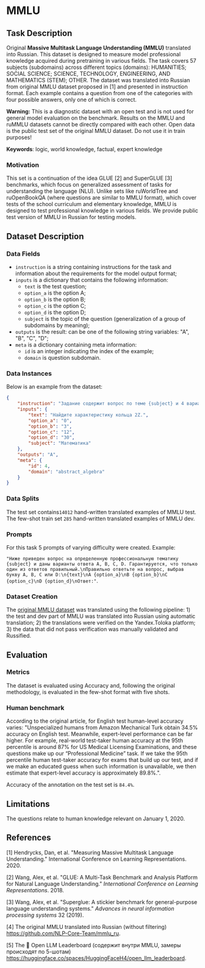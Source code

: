 # **MMLU**

## Task Description

Original **Massive Multitask Language Understanding (MMLU)** translated into Russian. This dataset is designed to measure model professional knowledge acquired during pretraining in various fields. The task covers 57 subjects (subdomains) across different topics (domains): HUMANITIES; SOCIAL SCIENCE; SCIENCE, TECHNOLOGY, ENGINEERING, AND MATHEMATICS (STEM); OTHER. The dataset was translated into Russian from original MMLU dataset proposed in [1] and presented in instruction format. Each example contains a question from one of the categories with four possible answers, only one of which is correct.

**Warning:** This is a diagnostic dataset with an open test and is not used for general model evaluation on the benchmark. Results on the MMLU and ruMMLU datasets cannot be directly compared with each other. Open data is the public test set of the original MMLU dataset. Do not use it in train purposes!

**Keywords**: logic, world knowledge, factual, expert knowledge

### Motivation

This set is a continuation of the idea GLUE [2] and SuperGLUE [3] benchmarks, which focus on generalized assessment of tasks for understanding the language (NLU). Unlike sets like ruWorldTree and ruOpenBookQA (where questions are similar to MMLU format), which cover tests of the school curriculum and elementary knowledge, MMLU is designed to test professional knowledge in various fields. We provide public test version of MMLU in Russian for testing models.

## Dataset Description

### Data Fields

- `instruction` is a string containing instructions for the task and information about the requirements for the model output format;
- `inputs` is a dictionary that contains the following information:
    - `text` is the test question;
    - `option_a` is the option A;
    - `option_b` is the option B;
    - `option_c` is the option C;
    - `option_d` is the option D;
    - `subject` is the topic of the question (generalization of a group of subdomains by meaning);
- `outputs` is the result: can be one of the following string variables: "A", "B", "C", "D";
- `meta` is a dictionary containing meta information:
    - `id` is an integer indicating the index of the example;
    - `domain` is question subdomain.

### Data Instances

Below is an example from the dataset:

```json
{
    "instruction": "Задание содержит вопрос по теме {subject} и 4 варианта ответа A, B, C, D, из которых только один правильный.\n{text}\nA {option_a}\nB {option_b}\nC {option_c}\nD {option_d}\nЗапишите букву правильного ответа\nОтвет:",
    "inputs": {
        "text": "Найдите характеристику кольца 2Z.",
        "option_a": "0",
        "option_b": "3",
        "option_c": "12",
        "option_d": "30",
        "subject": "Математика"
    },
    "outputs": "A",
    "meta": {
        "id": 4,
        "domain": "abstract_algebra"
    }
}
```

### Data Splits

The test set contains`14012` hand-written translated examples of MMLU test. The few-shot train set `285` hand-written translated examples of MMLU dev.

### Prompts

For this task 5 prompts of varying difficulty were created. Example:

`"Ниже приведен вопрос на определенную профессиональную тематику {subject} и даны варианты ответа A, B, C, D. Гарантируется, что только один из ответов правильный.\nПравильно ответьте на вопрос, выбрав букву A, B, C или D:\n{text}\nA {option_a}\nB {option_b}\nC {option_c}\nD {option_d}\nОтвет:"`.

### Dataset Creation

The [original MMLU dataset](https://github.com/hendrycks/test) was translated using the following pipeline: 1) the test and dev part of MMLU was translated into Russian using automatic translation; 2) the translations were verified on the Yandex.Toloka platform; 3) the data that did not pass verification was manually validated and Russified. 

## Evaluation

### Metrics

The dataset is evaluated using Accuracy and, following the original methodology, is evaluated in the few-shot format with five shots.

### Human benchmark

According to the original article, for English test human-level accuracy varies:
"Unspecialized humans from Amazon Mechanical Turk obtain 34.5% accuracy on English test. Meanwhile, expert-level performance can be far higher. For example, real-world test-taker human accuracy at the 95th percentile is around 87% for US Medical Licensing Examinations, and these questions make up our “Professional Medicine” task. If we take the 95th percentile human test-taker accuracy for exams that build up our test, and if we make an educated guess when such information is unavailable, we then estimate that expert-level accuracy is approximately 89.8%.".

Accuracy of the annotation on the test set is `84.4%`.

## Limitations

The questions relate to human knowledge relevant on January 1, 2020.

## References

[1] Hendrycks, Dan, et al. "Measuring Massive Multitask Language Understanding." International Conference on Learning Representations. 2020.

[2] Wang, Alex, et al. "GLUE: A Multi-Task Benchmark and Analysis Platform for Natural Language Understanding." *International Conference on Learning Representations*. 2018.

[3] Wang, Alex, et al. "Superglue: A stickier benchmark for general-purpose language understanding systems." *Advances in neural information processing systems* 32 (2019).

[4] The original MMLU translated into Russian (without filtering) https://github.com/NLP-Core-Team/mmlu_ru.

[5] The 🤗 Open LLM Leaderboard (содержит внутри MMLU, замеры происходят по 5-шотам) https://huggingface.co/spaces/HuggingFaceH4/open_llm_leaderboard.
